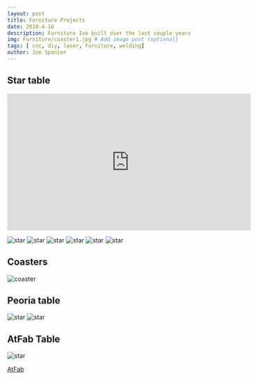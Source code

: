 ```yaml
---
layout: post
title: Furniture Projects
date: 2018-4-16
description: Furniture Ive built over the last couple years
img: Furniture/coaster1.jpg # Add image post (optional)
tags: [ cnc, diy, laser, Furniture, welding]
author: Joe Spanier
---
```



Star table
-----



<iframe width="560" height="315" src="https://www.youtube.com/embed/UV_Wwc4p9XQ" frameborder="0" allow="accelerometer; autoplay; encrypted-media; gyroscope; picture-in-picture" allowfullscreen></iframe>

![star](/assets/img/Furniture/slab1.jpg)
![star](/assets/img/Furniture/slab2.jpg)
![star](/assets/img/Furniture/slab-laser.jpg)
![star](/assets/img/Furniture/star-weld.jpg)
![star](/assets/img/Furniture/Star-table2.jpg)
![star](/assets/img/Furniture/resin.jpg)

Coasters
----
![coaster](/assets/img/Furniture/coaster1.jpg)

Peoria table
-----

![star](/assets/img/Furniture/peoria-table2.jpg)
![star](/assets/img/Furniture/peoriatable.jpg)

AtFab Table
-----
![star](/assets/img/Furniture/atFab1.jpg)

[AtFab](http://atfab.co/?portfolio=one-to-several-table "one-to-several")
